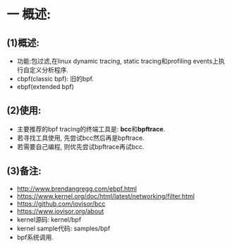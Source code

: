 # 一 概述:
## (1)概述:
- 功能:包过滤,在linux dynamic tracing, static tracing和profiling events上执行自定义分析程序.
- cbpf(classic bpf): 旧的bpf.
- ebpf(extended bpf) 

## (2)使用:
- 主要推荐的bpf tracing的终端工具是: **bcc**和**bpftrace**.
- 若寻找工具使用, 先尝试bcc然后再是bpftrace.
- 若需要自己编程, 则优先尝试bpftrace再试bcc.

## (3)备注:
- http://www.brendangregg.com/ebpf.html
- https://www.kernel.org/doc/html/latest/networking/filter.html
- https://github.com/iovisor/bcc
- https://www.iovisor.org/about
- kernel源码: kernel/bpf
- kernel sample代码: samples/bpf
- bpf系统调用.
